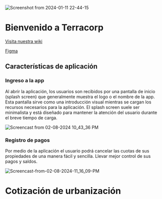 ![Screenshot from 2024-01-11 22-44-15](https://github.com/Terracor-Bolivia/.github/assets/7370358/e05e167a-bb86-473b-837d-3317df14fc3d)

# Bienvenido a Terracorp

[Visita nuestra wiki](https://github.com/Terracor-Bolivia/.github/wiki/)

[Figma](https://www.figma.com/file/JN0jsdO9thzC03C1O1L0DA/Terracor?type=design&mode=design&t=DXA9L8wju3RCkw7G-0)

## Características de aplicación

### Ingreso a la app
Al abrir la aplicación, los usuarios son recibidos por una pantalla de inicio (splash screen) que generalmente muestra el logo o el nombre de la app. Esta pantalla sirve como una introducción visual mientras se cargan los recursos necesarios para la aplicación. El splash screen suele ser minimalista y está diseñado para mantener la atención del usuario durante el breve tiempo de carga.


![Screencast from 02-08-2024 10_43_36 PM](https://github.com/Terracor-Bolivia/.github/assets/72888760/a901328f-f556-418e-af8c-c700af4543bd)




### Registro de pagos
Por medio de la aplicación el usuario podrá cancelar las cuotas de sus propiedades de una manera fácil y sencilla. Llevar mejor control de sus pagos y saldos.

![Screencast-from-02-08-2024-11_16_09-PM](https://github.com/Terracor-Bolivia/.github/assets/72888760/75b379c8-0af1-4cde-907e-a1727dcea721)




# Cotización de urbanización





